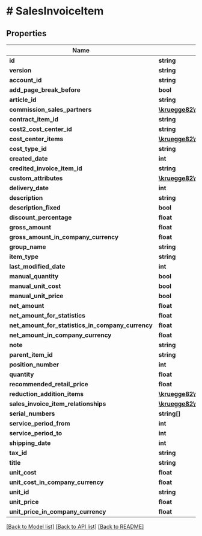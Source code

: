 # # SalesInvoiceItem

## Properties

Name | Type | Description | Notes
------------ | ------------- | ------------- | -------------
**id** | **string** |  | [optional]
**version** | **string** |  | [optional]
**account_id** | **string** |  | [optional]
**add_page_break_before** | **bool** |  | [optional]
**article_id** | **string** |  | [optional]
**commission_sales_partners** | [**\kruegge82\weclapp\Model\CommissionSalesPartner[]**](CommissionSalesPartner.md) |  | [optional]
**contract_item_id** | **string** |  | [optional]
**cost2_cost_center_id** | **string** |  | [optional]
**cost_center_items** | [**\kruegge82\weclapp\Model\CostCenterWithDistributionPercentage[]**](CostCenterWithDistributionPercentage.md) |  | [optional]
**cost_type_id** | **string** |  | [optional]
**created_date** | **int** |  | [optional]
**credited_invoice_item_id** | **string** |  | [optional]
**custom_attributes** | [**\kruegge82\weclapp\Model\CustomAttribute[]**](CustomAttribute.md) |  | [optional]
**delivery_date** | **int** |  | [optional]
**description** | **string** |  | [optional]
**description_fixed** | **bool** |  | [optional]
**discount_percentage** | **float** |  | [optional]
**gross_amount** | **float** |  | [optional]
**gross_amount_in_company_currency** | **float** |  | [optional]
**group_name** | **string** |  | [optional]
**item_type** | **string** |  | [optional]
**last_modified_date** | **int** |  | [optional]
**manual_quantity** | **bool** |  | [optional]
**manual_unit_cost** | **bool** |  | [optional]
**manual_unit_price** | **bool** |  | [optional]
**net_amount** | **float** |  | [optional]
**net_amount_for_statistics** | **float** |  | [optional]
**net_amount_for_statistics_in_company_currency** | **float** |  | [optional]
**net_amount_in_company_currency** | **float** |  | [optional]
**note** | **string** |  | [optional]
**parent_item_id** | **string** |  | [optional]
**position_number** | **int** |  | [optional]
**quantity** | **float** |  | [optional]
**recommended_retail_price** | **float** |  | [optional]
**reduction_addition_items** | [**\kruegge82\weclapp\Model\ReductionAdditionItem[]**](ReductionAdditionItem.md) |  | [optional]
**sales_invoice_item_relationships** | [**\kruegge82\weclapp\Model\SalesInvoiceItemRelationship[]**](SalesInvoiceItemRelationship.md) |  | [optional]
**serial_numbers** | **string[]** |  | [optional]
**service_period_from** | **int** |  | [optional]
**service_period_to** | **int** |  | [optional]
**shipping_date** | **int** |  | [optional]
**tax_id** | **string** |  | [optional]
**title** | **string** |  | [optional]
**unit_cost** | **float** |  | [optional]
**unit_cost_in_company_currency** | **float** |  | [optional]
**unit_id** | **string** |  | [optional]
**unit_price** | **float** |  | [optional]
**unit_price_in_company_currency** | **float** |  | [optional]

[[Back to Model list]](../../README.md#models) [[Back to API list]](../../README.md#endpoints) [[Back to README]](../../README.md)
